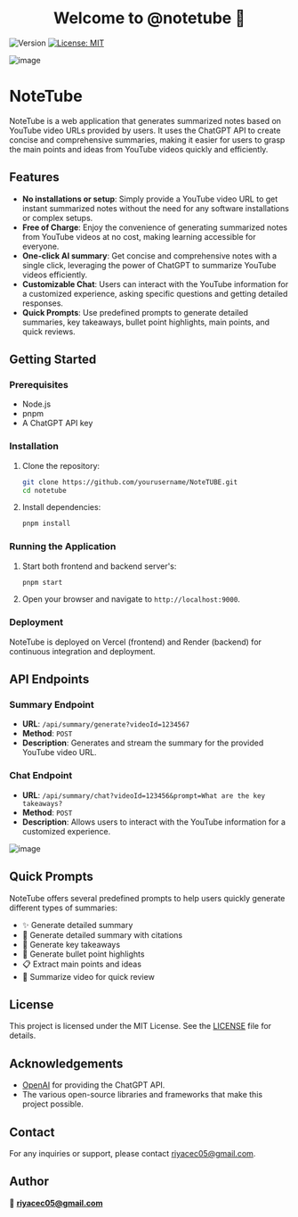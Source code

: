 <h1 align="center">Welcome to @notetube 👋</h1>
<p>
  <img alt="Version" src="https://img.shields.io/badge/version-1.0.0-blue.svg?cacheSeconds=2592000" />
  <a href="#" target="_blank">
    <img alt="License: MIT" src="https://img.shields.io/badge/License-MIT-yellow.svg" />
  </a>
</p>

![image](https://github.com/Riya267/NoteTUBE/assets/81959232/361c3297-0a08-4cd8-ba45-df066dfd70c3)

# NoteTube

NoteTube is a web application that generates summarized notes based on YouTube video URLs provided by users. It uses the ChatGPT API to create concise and comprehensive summaries, making it easier for users to grasp the main points and ideas from YouTube videos quickly and efficiently.

## Features

- **No installations or setup**: Simply provide a YouTube video URL to get instant summarized notes without the need for any software installations or complex setups.
- **Free of Charge**: Enjoy the convenience of generating summarized notes from YouTube videos at no cost, making learning accessible for everyone.
- **One-click AI summary**: Get concise and comprehensive notes with a single click, leveraging the power of ChatGPT to summarize YouTube videos efficiently.
- **Customizable Chat**: Users can interact with the YouTube information for a customized experience, asking specific questions and getting detailed responses.
- **Quick Prompts**: Use predefined prompts to generate detailed summaries, key takeaways, bullet point highlights, main points, and quick reviews.

## Getting Started

### Prerequisites

- Node.js
- pnpm
- A ChatGPT API key

### Installation

1. Clone the repository:

    ```bash
    git clone https://github.com/yourusername/NoteTUBE.git
    cd notetube
    ```

2. Install dependencies:

    ```bash
    pnpm install
    ```

### Running the Application

1. Start both frontend and backend server's:

    ```bash
    pnpm start
    ```

2. Open your browser and navigate to `http://localhost:9000`.

### Deployment

NoteTube is deployed on Vercel (frontend) and Render (backend) for continuous integration and deployment.

## API Endpoints

### Summary Endpoint

- **URL**: `/api/summary/generate?videoId=1234567`
- **Method**: `POST`
- **Description**: Generates and stream the summary for the provided YouTube video URL.


### Chat Endpoint

- **URL**: `/api/summary/chat?videoId=123456&prompt=What are the key takeaways?`
- **Method**: `POST`
- **Description**: Allows users to interact with the YouTube information for a customized experience.

![image](https://github.com/Riya267/NoteTUBE/assets/81959232/57df0eab-9e0d-4ddd-a3fa-41d4676019e1)

## Quick Prompts

NoteTube offers several predefined prompts to help users quickly generate different types of summaries:

- ✨ Generate detailed summary
- 📜 Generate detailed summary with citations
- 📄 Generate key takeaways
- 🔗 Generate bullet point highlights
- 📋 Extract main points and ideas
- 📝 Summarize video for quick review

## License

This project is licensed under the MIT License. See the [LICENSE](LICENSE) file for details.

## Acknowledgements

- [OpenAI](https://openai.com/) for providing the ChatGPT API.
- The various open-source libraries and frameworks that make this project possible.

## Contact

For any inquiries or support, please contact [riyacec05@gmail.com](mailto:riyacec05@gmail.com).


## Author

👤 **riyacec05@gmail.com**
